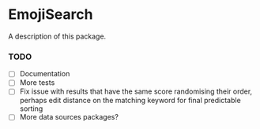 # EmojiSearch

A description of this package.

### TODO

- [ ] Documentation
- [ ] More tests
- [ ] Fix issue with results that have the same score randomising their order, perhaps edit distance on the matching keyword for final predictable sorting
- [ ] More data sources packages?
